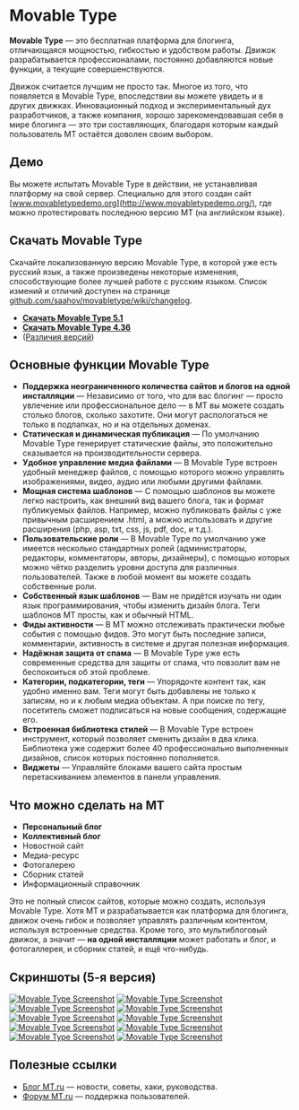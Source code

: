 # Movable Type

**Movable Type** — это бесплатная платформа для блогинга, отличающаяся мощностью, гибкостью и удобством работы. Движок разрабатывается профессионалами, постоянно добавляются новые функции, а текущие совершенствуются.

Движок считается лучшим не просто так. Многое из того, что появляется в Movable Type, впоследствии вы можете увидеть и в других движках. Инновационный подход и экспериментальный дух разработчиков, а также компания, хорошо зарекомендовавшая себя в мире блогинга — это три составляющих, благодаря которым каждый пользователь MT остаётся доволен своим выбором.

## Демо

Вы можете испытать Movable Type в действии, не устанавливая платформу на свой сервер. Специально для этого создан сайт [www.movabletypedemo.org](http://www.movabletypedemo.org/), где можно протестировать последнюю версию MT (на английском языке).

## Скачать Movable Type

Скачайте локализованную версию Movable Type, в которой уже есть русский язык, а также произведены некоторые изменения, способствующие более лучшей работе с русским языком.
Список измений и отличий доступен на странице [github.com/saahov/movabletype/wiki/changelog](https://github.com/saahov/movabletype/wiki/changelog).

* **[Скачать Movable Type 5.1](http://movable-type.ru/mt5)**
* **[Скачать Movable Type 4.36](http://movable-type.ru/mt4)**
* ([Различия версий](https://github.com/saahov/movabletype/wiki/versions))

## Основные функции Movable Type

* **Поддержка неограниченного количества сайтов и блогов на одной инсталляции**
 — Независимо от того, что для вас блогинг — просто увлечение или профессиональное дело — в MT вы можете создать столько блогов, сколько захотите. Они могут распологаться не только в подпапках, но и на отдельных доменах.
* **Статическая и динамическая публикация**
 — По умолчанию Movable Type генерирует статические файлы, это положительно сказывается на производительности сервера.
* **Удобное управление медиа файлами**
 — В Movable Type встроен удобный менеджер файлов, с помощью которого можно управлять изображениями, видео, аудио или любыми другими файлами.
* **Мощная система шаблонов**
 — С помощью шаблонов вы можете легко настроить, как внешний вид вашего блога, так и формат публикуемых файлов. Например, можно публиковать файлы с уже привычным расширением .html, а можно использовать и другие расширения (php, asp, txt, css, js, pdf, doc, и т.д.).
* **Пользовательские роли**
 — В Movable Type по умолчанию уже имеется несколько стандартных ролей (администраторы, редакторы, комментаторы, авторы, дизайнеры), с помощью которых можно чётко разделить уровни доступа для различных пользователей. Также в любой момент вы можете создать собственные роли.
* **Собственный язык шаблонов**
 — Вам не придётся изучать ни один язык программирования, чтобы изменить дизайн блога. Теги шаблонов MT просты, как и обычный HTML.
* **Фиды активности**
 — В MT можно отслеживать практически любые события с помощью фидов. Это могут быть последние записи, комментарии, активность в системе и другая полезная информация.
* **Надёжная защита от спама**
 — В Movable Type уже есть современные средства для защиты от спама, что повзолит вам не беспокоиться об этой проблеме.
* **Категории, подкатегории, теги**
 — Упорядочте контент так, как удобно именно вам. Теги могут быть добавлены не только к записям, но и к любым медиа объектам. А при поиске по тегу, посетитель сможет подписаться на новые сообщения, содержащие его.
* **Встроенная библиотека стилей**
 — В Movable Type встроен инструмент, который позволяет сменить дизайн в два клика. Библиотека уже содержит более 40 профессионально выполненных дизайнов, список которых постоянно пополняется.
* **Виджеты**
 — Управляйте блоками вашего сайта простым перетаскиванием элементов в панели управления.

## Что можно сделать на MT

* **Персональный блог**
* **Коллективный блог**
* Новостной сайт
* Медиа-ресурс
* Фотогалерею
* Сборник статей
* Информационный справочник

Это не полный список сайтов, которые можно создать, используя Movable Type. Хотя MT и разрабатывается как платформа для блогинга, движок очень гибок и позволяет управлять различным контентом, используя встроенные средства.
Кроме того, это мультиблоговый движок, а значит — **на одной инсталляции** может работать и блог, и фотогаллерея, и сборник статей, и ещё что-нибудь.

## Скриншоты (5-я версия)

[![Movable Type Screenshot](http://movable-type.ru/uploads/mt5-screenshots/mt-5.01-blog-dashboard-mini.png)](http://movable-type.ru/uploads/mt5-screenshots/mt-5.01-blog-dashboard.png)
[![Movable Type Screenshot](http://movable-type.ru/uploads/mt5-screenshots/mt-5.01-blog-styles-mini.png)](http://movable-type.ru/uploads/mt5-screenshots/mt-5.01-blog-styles.png)
[![Movable Type Screenshot](http://movable-type.ru/uploads/mt5-screenshots/mt-5.01-blog-themes-mini.png)](http://movable-type.ru/uploads/mt5-screenshots/mt-5.01-blog-themes.png)
[![Movable Type Screenshot](http://movable-type.ru/uploads/mt5-screenshots/mt-5.01-create-site-mini.png)](http://movable-type.ru/uploads/mt5-screenshots/mt-5.01-create-site.png)
[![Movable Type Screenshot](http://movable-type.ru/uploads/mt5-screenshots/mt-5.01-manage-assets-mini.png)](http://movable-type.ru/uploads/mt5-screenshots/mt-5.01-manage-assets.png)
[![Movable Type Screenshot](http://movable-type.ru/uploads/mt5-screenshots/mt-5.01-manage-categories-mini.png)](http://movable-type.ru/uploads/mt5-screenshots/mt-5.01-manage-categories.png)
[![Movable Type Screenshot](http://movable-type.ru/uploads/mt5-screenshots/mt-5.01-manage-entries-mini.png)](http://movable-type.ru/uploads/mt5-screenshots/mt-5.01-manage-entries.png)
[![Movable Type Screenshot](http://movable-type.ru/uploads/mt5-screenshots/mt-5.01-manage-pages-mini.png)](http://movable-type.ru/uploads/mt5-screenshots/mt-5.01-manage-pages.png)
[![Movable Type Screenshot](http://movable-type.ru/uploads/mt5-screenshots/mt-5.01-manage-templates-mini.png)](http://movable-type.ru/uploads/mt5-screenshots/mt-5.01-manage-templates.png)
[![Movable Type Screenshot](http://movable-type.ru/uploads/mt5-screenshots/mt-5.01-search-mini.png)](http://movable-type.ru/uploads/mt5-screenshots/mt-5.01-search.png)

## Полезные ссылки

 * [Блог MT.ru](http://movable-type.ru/) — новости, советы, хаки, руководства.
 * [Форум MT.ru](http://movable-type.ru/) — поддержка пользователей.
